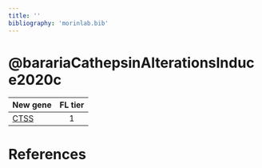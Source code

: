 ```yaml
---
title: ''
bibliography: 'morinlab.bib'
---
```


# @barariaCathepsinAlterationsInduce2020c
|New gene|FL tier|
|:-|:-:|
|[CTSS](CTSS)|1 |

# References

